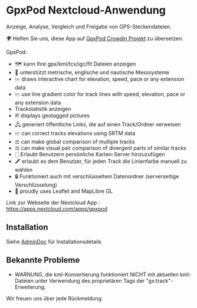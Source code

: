 # GpxPod Nextcloud-Anwendung

Anzeige, Analyse, Vergleich und Freigabe von GPS-Steckendateien.

🌍 Helfen Sie uns, diese App auf [GpxPod Crowdin Projekt](https://crowdin.com/project/gpxpod) zu übersetzen.

GpxPod:

* 🗺️ kann Ihre gpx/kml/tcx/igc/fit Dateien anzeigen
* 📏 unterstützt metrische, englische und nautische Messsysteme
* 🗠 draws interactive chart for elevation, speed, pace or any extension data
* 🗠 use line gradient color for track lines with speed, elevation, pace or any extension data
* Trackstatistik anzeigen
* 🖻 displays geotagged pictures
* 🖧 generiert öffentliche Links, die auf einen Track/Ordner verweisen
* 🗠 can correct tracks elevations using SRTM data
* ⚖ can make global comparison of multiple tracks
* ⚖ can make visual pair comparison of divergent parts of similar tracks
* 🀆 Erlaubt Benutzern persönliche Karten-Server hinzuzufügen
* 🖍️ erlaubt es dem Benutzer, für jeden Track die Linienfarbe manuell zu wählen
* 🔒 Funktioniert auch mit verschlüsseltem Datenordner (serverseitige Verschlüsselung)
* 🍂 proudly uses Leaflet and MapLibre GL

Link zur Webseite der Nextcloud App : https://apps.nextcloud.com/apps/gpxpod

## Installation

Siehe [AdminDoc](https://gitlab.com/eneiluj/gpxpod-oc/wikis/admindoc) für Installationsdetails

## Bekannte Probleme

* *WARNUNG*, die kml-Konvertierung funktioniert NICHT mit aktuellen kml-Dateien unter Verwendung des proprietären Tags der "gx:track"-Erweiterung.

Wir freuen uns über jede Rückmeldung.
